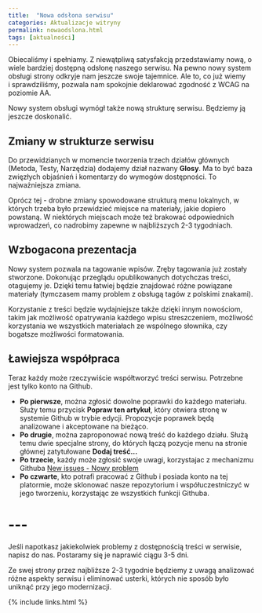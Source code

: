 ```yaml
---
title:  "Nowa odsłona serwisu"
categories: Aktualizacje witryny
permalink: nowaodslona.html
tags: [aktualności]
---
```


Obiecaliśmy i spełniamy. Z niewątpliwą satysfakcją przedstawiamy nową, o wiele bardziej dostępną odsłonę naszego serwisu. Na pewno nowy system obsługi strony odkryje nam jeszcze swoje tajemnice. Ale to, co już wiemy i&nbsp;sprawdziliśmy, pozwala nam spokojnie deklarować zgodność z WCAG na poziomie&nbsp;AA.  

Nowy system obsługi wymógł także nową strukturę serwisu. Będziemy ją jeszcze doskonalić.   

## Zmiany w strukturze serwisu
Do przewidzianych w momencie tworzenia trzech działów głównych (Metoda, Testy, Narzędzia) dodajemy dział nazwany **Glosy**. Ma to być baza zwięzłych objaśnień i komentarzy do wymogów dostępności. To najważniejsza zmiana.

Oprócz tej - drobne zmiany spowodowane strukturą menu lokalnych, w których trzeba było przewidzieć miejsce na materiały, jakie dopiero powstaną. W niektórych miejscach może też brakować odpowiednich wprowadzeń, co nadrobimy zapewne w najbliższych 2-3 tygodniach.

## Wzbogacona prezentacja
Nowy system pozwala na tagowanie wpisów. Zręby tagowania już zostały stworzone. Dokonując przeglądu opublikowanych dotychczas treści, otagujemy je. Dzięki temu łatwiej będzie znajdować różne powiązane materiały (tymczasem mamy problem z obsługą tagów z polskimi znakami).

Korzystanie z treści będzie wydajniejsze także dzięki innym nowościom, takim jak możliwość opatrywania każdego wpisu streszczeniem, możliwość korzystania we wszystkich materiałach ze wspólnego słownika, czy bogatsze możliwości formatowania.         

## Ławiejsza współpraca
Teraz każdy może rzeczywiście współtworzyć treści serwisu. Potrzebne jest tylko konto na Github.
- **Po pierwsze**, można zgłosić dowolne poprawki do każdego materiału. Służy temu przycisk **Popraw ten artykuł**, który otwiera stronę w systemie Github w trybie edycji. Propozycje poprawek będą analizowane i akceptowane na bieżąco.
- **Po drugie**, można zaproponować nową treść do każdego działu. Służą temu dwie specjalne strony, do  których łączą pozycje menu na stronie głównej zatytułowane **Dodaj treść...**
- **Po trzecie**, każdy może zgłosić swoje uwagi, korzystajac z mechanizmu Githuba [New issues - Nowy problem](https://github.com/lepszyweb/wcag-testy/issues/new)
- **Po czwarte**, kto potrafi pracować z Github i posiada konto na tej platormie, może  sklonować nasze repozytorium i współuczestniczyć w jego tworzeniu, korzystając ze wszystkich funkcji Githuba.

# ---
Jeśli napotkasz jakiekolwiek problemy z dostępnością treści w serwisie, napisz do nas. Postaramy się je naprawić ciągu 3-5 dni.

Ze swej strony przez najbliższe 2-3 tygodnie będziemy z uwagą analizować różne aspekty serwisu i eliminować usterki, których nie sposób było uniknąć przy jego modernizacji.     

{% include links.html %}

